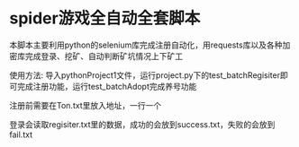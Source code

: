 # spider游戏全自动全套脚本
本脚本主要利用python的selenium库完成注册自动化，用requests库以及各种加密库完成登录、挖矿、自动判断矿坑情况上下矿工

使用方法:
导入pythonProject1文件，运行project.py下的test_batchRegisiter即可完成注册功能，运行test_batchAdopt完成养号功能

注册前需要在Ton.txt里放入地址，一行一个

登录会读取regisiter.txt里的数据，成功的会放到success.txt，失败的会放到fail.txt

